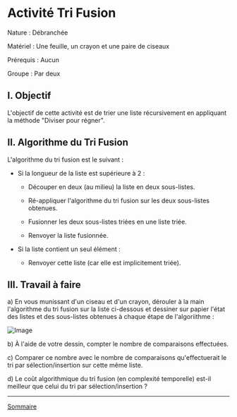 # Activité Tri Fusion

Nature : Débranchée

Matériel : Une feuille, un crayon et une paire de ciseaux

Prérequis : Aucun

Groupe : Par deux

## I. Objectif

L'objectif de cette activité est de trier une liste récursivement en appliquant la méthode "Diviser pour régner".

## II. Algorithme du Tri Fusion

L'algorithme du tri fusion est le suivant :

- Si la longueur de la liste est supérieure à $2$ :

    + Découper en deux (au milieu) la liste en deux sous-listes.

    + Ré-appliquer l'algorithme du tri fusion sur les deux sous-listes obtenues.

    + Fusionner les deux sous-listes triées en une liste triée.

    + Renvoyer la liste fusionnée.

- Si la liste contient un seul élément :

    + Renvoyer cette liste (car elle est implicitement triée).

## III. Travail à faire

a) En vous munissant d'un ciseau et d'un crayon, dérouler à la main l'algorithme du tri fusion sur la liste ci-dessous et dessiner sur papier l'état des listes et des sous-listes obtenues à chaque étape de l'algoriithme :

![Image](./img/liste_activite_tri_fusion.png)

b) À l'aide de votre dessin, compter le nombre de comparaisons effectuées.

c) Comparer ce nombre avec le nombre de comparaisons qu'effectuerait le tri par sélection/insertion sur cette même liste.

d) Le coût algorithmique du tri fusion (en complexité temporelle) est-il meilleur que celui du tri par sélection/insertion ?

____________

[Sommaire](./../README.md)